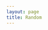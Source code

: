 ```yaml
---
layout: page
title: Random
---
```


<script type="text/javascript">
let posts = [{% for post in site.posts %}"{{ post.url }}"{% unless forloop.last %},{% endunless %}{% endfor %}];
let randomIndex = Math.floor(Math.random() * posts.length);
let post = posts[randomIndex];
window.location.href = post;
</script>

